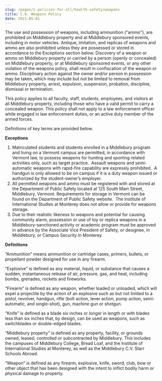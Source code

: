 ```yaml
---
slug: /pages/i-policies-for-all/health-safety/weapons
title: C.6. Weapons Policy
date: 2021-05-01
---
```

The use and possession of weapons, including ammunition ("ammo"), are prohibited on Middlebury property and at Middlebury sponsored events, including in motor vehicles. Antique, imitation, and replicas of weapons and ammo are also prohibited unless they are possessed or stored in accordance to the Exceptions section below. Discovery of a weapon or ammo on Middlebury property or carried by a person (openly or concealed) on Middlebury property, or at Middlebury sponsored events, or any other violation of the weapons policy, shall result in confiscation of the weapon or ammo. Disciplinary action against the owner and/or person in possession may be taken, which may include but not be limited to removal from Middlebury property, arrest, expulsion, suspension, probation, discipline, dismissal or termination.

This policy applies to all faculty, staff, students, employees, and visitors at all Middlebury property, including those who have a valid permit to carry a concealed weapon. This policy shall not apply to a law enforcement officer while engaged in law enforcement duties, or an active duty member of the armed forces.

Definitions of key terms are provided below.

**Exceptions**

1.  Matriculated students and students enrolled in a Middlebury program and living on a Vermont campus are permitted, in accordance with Vermont law, to possess weapons for hunting and sporting related activities only, such as target practice.  Assault weapons and semi-automatic weapons with rapid-fire capability are expressly prohibited.  A handgun is only allowed to be on campus if it is a duty weapon issued or authorized by the student-owner’s employer.  
2.  All permitted weapons and ammo must be registered with and stored at the Department of Public Safety located at 125 South Main Street, Middlebury, Vermont. Requirements for storage in Vermont can be found on the Department of Public Safety website.  The Institute of International Studies at Monterey does not allow or provide for weapons storage.
3.  Due to their realistic likeness to weapons and potential for causing community alarm, possession or use of toy or replica weapons in a Middlebury-sanctioned activity or academic program must be approved in advance by the Associate Vice President of Safety, or designee, in Middlebury, or Campus Security in Monterey.

**Definitions**

“Ammunition” means ammunition or cartridge cases, primers, bullets, or propellant powder designed for use in any firearm.

“Explosive” is defined as any material, liquid, or substance that causes a sudden, instantaneous release of air, pressure, gas, and heat, including bombs, grenades, rockets and fireworks.

“Firearm” is defined as any weapon, whether loaded or unloaded, which will expel a projectile by the action of an explosive such as but not limited to a pistol, revolver, handgun, rifle (bolt action, lever action, pump action, semi-automatic, and single-shot), gun, machine gun or shotgun.

“Knife” is defined as a blade six inches or longer in length or with blades less than six inches that, by design, can be used as weapons, such as switchblades or double-edged blades.

“Middlebury property” is defined as any property, facility, or grounds owned, leased, controlled or subcontracted by Middlebury. This includes the campuses of Middlebury College, Bread Loaf, and the Institute of International Studies at Monterey, as well as the Middlebury C.V. Starr Schools Abroad.

“Weapon” is defined as any firearm, explosive, knife, sword, club, bow or other object that has been designed with the intent to inflict bodily harm or physical damage to property.